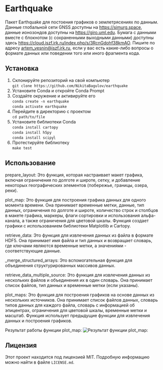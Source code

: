 # Earthquake
 Пакет Earthquake для постоения графиков о землетрясениях по данным. Данные глобальной сети GNSS доступны на https://simurg.space, данные ионозондов доступны на https://giro.uml.edu. Бумага с данными вместе с блокнотом (с сохраненными выходными данными) доступны здесь https://cloud.iszf.irk.ru/index.php/s/3RcnGdohf38kmAO. Пишите по адресу artem_vesnin@iszf.irk.ru, если у вас есть какие-либо вопросы о формате данных или поведении того или иного фрагмента кода.


## Установка
1. Склонируйте репозиторий на свой компьютер\
```git clone https://github.com/NikitaBagulov/earthquake```
2. Установите Conda и откройте Conda Prompt
3. Создайте окружение и активируйте его\
```conda create -n earthquake```\
```conda activate earthquake```
4. Перейдите в директорию с проектом\
```cd path/to/file```
5. Установите библиотеки Conda\
```conda install cartopy```\
```conda install h5py```\
```conda install scipy```\
7. Протестируйте библиотеку \
```make test```


 

## Использование
prepare_layout: Это функция, которая настраивает макет графика, включая ограничения по долготе и широте, сетку, и добавление некоторых географических элементов (побережье, границы, озера, реки).

plot_map: Это функция для построения графика данных для одного момента времени. Она принимает временные метки, данные, тип данных, ограничения по долготе и широте, количество строк и столбцов в макете графика, маркеры, флаги сортировки и использования альфа-канала, а также ограничения для цветовой шкалы. Функция создает графики с использованием библиотеки Matplotlib и Cartopy.

retrieve_data: Это функция для извлечения данных из файла в формате HDF5. Она принимает имя файла и тип данных и возвращает словарь, где ключами являются временные метки, а значениями - соответствующие данные.

_merge_structured_arrays: Это вспомогательная функция для объединения структурированных массивов данных.

retrieve_data_multiple_source: Это функция для извлечения данных из нескольких файлов и объединения их в один словарь. Она принимает список файлов, тип данных и временные метки (если указаны).

plot_maps: Это функция для построения графиков на основе данных из нескольких источников. Она принимает список файлов данных, словарь типов данных для каждого файла, словарь с информацией об эпицентрах, ограничения для цветовой шкалы, временные метки и масштаб. Функция использует предыдущие функции для извлечения данных и построения графиков.



Результат работы функции plot_map:
![Результат функции plot_map:][1]

[1]:https://github.com/NikitaBagulov/earthquake/blob/develop/images/image1.png

## Лицензия

Этот проект находится под лицензией MIT. Подробную информацию можно найти в файле `LICENSE.md`.
